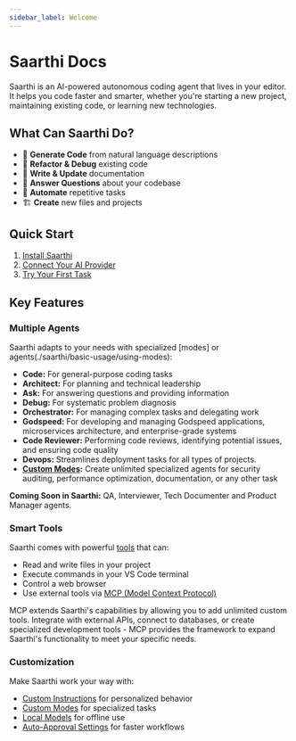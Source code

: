 ```yaml
---
sidebar_label: Welcome
---
```


# Saarthi Docs

Saarthi is an AI-powered autonomous coding agent that lives in your editor. It helps you code faster and smarter, whether you're starting a new project, maintaining existing code, or learning new technologies.

## What Can Saarthi Do?

- 🚀 **Generate Code** from natural language descriptions
- 🔧 **Refactor & Debug** existing code
- 📝 **Write & Update** documentation
- 🤔 **Answer Questions** about your codebase
- 🔄 **Automate** repetitive tasks
- 🏗️ **Create** new files and projects

## Quick Start

1. [Install Saarthi](./getting-started/installing.mdx)
2. [Connect Your AI Provider](./getting-started/connecting-api-provider.md)
3. [Try Your First Task](./getting-started/your-first-task.md)

## Key Features

### Multiple Agents
Saarthi adapts to your needs with specialized [modes] or agents(./saarthi/basic-usage/using-modes):
- **Code:** For general-purpose coding tasks
- **Architect:** For planning and technical leadership
- **Ask:** For answering questions and providing information
- **Debug:** For systematic problem diagnosis
- **Orchestrator:** For managing complex tasks and delegating work
- **Godspeed:** For developing and managing Godspeed applications, microservices architecture, and enterprise-grade systems
- **Code Reviewer:** Performing code reviews, identifying potential issues, and ensuring code quality
- **Devops:** Streamlines deployment tasks for all types of projects.
- **[Custom Modes](./features/custom-modes):** Create unlimited specialized agents for security auditing, performance optimization, documentation, or any other task

**Coming Soon in Saarthi:** QA, Interviewer, Tech Documenter and Product Manager agents. 

### Smart Tools
Saarthi comes with powerful [tools](./basic-usage/how-tools-work) that can:
- Read and write files in your project
- Execute commands in your VS Code terminal
- Control a web browser
- Use external tools via [MCP (Model Context Protocol)](./features/mcp/overview)

MCP extends Saarthi's capabilities by allowing you to add unlimited custom tools. Integrate with external APIs, connect to databases, or create specialized development tools - MCP provides the framework to expand Saarthi's functionality to meet your specific needs.

### Customization
Make Saarthi work your way with:
- [Custom Instructions](./features/custom-instructions) for personalized behavior
- [Custom Modes](./features/custom-modes) for specialized tasks
- [Local Models](./advanced-usage/local-models) for offline use
- [Auto-Approval Settings](./features/auto-approving-actions) for faster workflows


